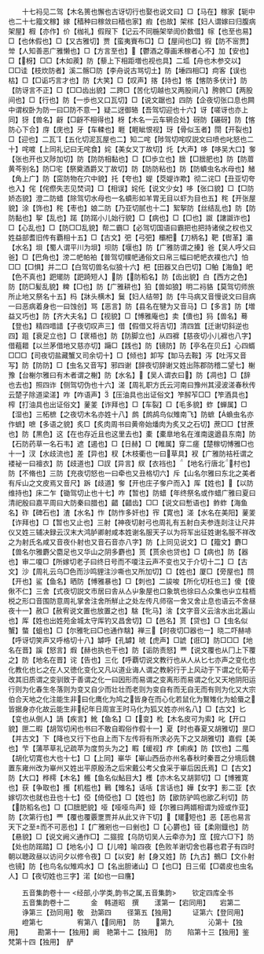 <!-- { "loadSidebar": true } -->
　　十七祃见二驾【木名篑也懈也古讶切行也娶也说文曰】□【马在】稼家【轭中也二十七籀文稼】嫁【穑种曰稼敛曰穑也家】瘕【也故】架榢【妇人谓嫁曰归腹病架屋】椵【亦作】价【枷礼】假叚下【记云不同椸架举訚价数借】幏【也至也易】□【也休假也】□【又古雅切】贾【蛮夷賨布□】□【屋间也□】徦【防不宻贾】斚【人知善恶广雅懒也】□【方言至也】【鬱酒之尊画禾稼者心不】加【安也】□【枒】□□【木如蒺】防【藜上下相距増也视也具】二坬【舟也木参交以】□□诖【枝炊防者】溪二髂□防【李舟说古骂切土】防【埵四相□】疴客【误也枯】□【□诟巧言才也】防【大笑】□【叹声】揢【持也】愘【愘防多伏计】防【防讶言不正】□【□□齿出貌】二跨□【苦化切越也又两股间八】胯骻□【两股间也】□【行也】防【一歩也又口瓦切】□【说文踞也】四防【企夜切张口息也闗中谓权卧为防一曰□防不意一】疑二迓御辂【吾驾切迎也十六】讶【嗟讶也亦上同】犽【兽名】齖【□齖不相得也】枒【木名一云车辋合处】砑防【碾砑】防【愘防心下合】庌【庑也】牙【车輮也】睚【睚眦恨视】玡【骨似玉者】閕【开裂也】□【迎也】二瓦【五化切泥瓦屋也二】知二咤【陟驾切咤叹説文曰喷也叱怒也二十】咤喥【上同礼记曰无咤食】姹【美女又丁故切】灹【大声】哆【哆吴大口】奓【张也开也又陟加切】防【防防相黏也】□【□歩立也】膪【□膪肥也】防【防葿黄芩别名】防□宅【祭奠酒爵又丁故切】防【防防粘也】防【防蟦虫名水母也】觰【角上广】防【窋防物在穴中貌】托【夸也】媞【茭媞诈欺】彻二诧□【丑亚切夸也入】侘【侘傺失志见焚词】□【相误】姹仛【说文少女】哆【张口貌】□【□防娇态貌】澄二防蜡【除驾切水母也一名蟦形如羊胃无目以虾为目也五】秺【开张屋貌】涂【饰也】秺【枣也】娘二防【乃亚切腻也十二】絮挐防【丝结乱也】防【防防黏也】挐【乱也】蹃【防蹃小儿始行貌】□【病也】□【□也】詉【譇詉诈也】□【心乱也】□【防□□乱貌】帮二霸□【必驾切国语曰霸把也把持诸侯之权也又姓益部耆旧传有覇相十五】□【古文】弝【弓弝】欛杷【刀柄名】靶【辔革】灞【水名】垻【蜀人谓平川为垻】坝防【堰也】防【广雅防谓之搸】爸【吴人呼父曰爸】□【巴角也】滂二帊帕袙【普驾切幞帊通俗文曰帛三幅曰帊帊衣襆也六】怕□□【□惧】并二□【白驾切兽名似狼十六】杷【田器又白巴切】□鲌【海鱼】皅【色不真也】跁矲防【跁踦短人】防【防稻名】防【齿出貌】白【西方之色】防【防□髪乱貌】粺【□也】防【广雅耕也】狛【兽如狼】明二祃貉【莫驾切师旅所止地又祭名十五】杩【牀头横木】鬕【妇人结带】防【牛马病又音慢说文曰目病一曰恶病着身也一曰蚀创】骂【恶言】防【县名在犍为又音马】□【多言】防【増益又巧也】防【齐大夫名】□【视貌】□【愽雅庵也】卖【儥也】犸【兽名】蓦【登也】精四唶諎【子夜切叹声三】借【假借又将吉切】清四笡【迁谢切斜逆也四】跙【衰足立也】□【衺梧也】防【防脚立也】从四褯【慈夜切小儿褯也八字】借蒩耤【以兰茅借地又慈亦切】躤□【践也】防【镜防】防【亭名在贝丘】心四蝑□□□【司夜切盐藏蟹又司余切十】□【倾也】卸写【缷马去鞍】泻【吐泻又音写】防【防防】□【虫名又音写】邪四谢【辞夜切辞谢又姓出陈郡防稽二望七】榭豫【台榭尔雅曰有木者谓之榭】防【水名】【吴人谓衣曰】防【凋也】□【辞也去也】照四诈【侧驾切伪也十六】溠【周礼职方氏云河南曰豫州其浸波溠春秋传云楚子除道梁溠】咋【咋语声】【压油具也出证俗文】笮醡苲□□【笮酒具也】榨【打油具也出证俗文】蓌夎【诈拜也】□【车裂】□【毛多貌】蚱【蝉属】□【湿也】三柘樜【之夜切木名亦姓十八】鹧【鹧鸪鸟似雉南飞】防蟅【蝜虫名亦作蟅】嗻【多语之貌】炙□【炙肉周书曰黄帝始燔肉为炙又之石切】蔗□□【甘蔗也】防【黒色】这【在也存近且也这里去也】橐【橐臯地名在淮南逡遒县东南】防【石防药草一名石韦】遮【遏也】□【日赫】□【睢属】穿二瘥【楚稼切愽雅□也十一】汊【水歧流也】差【异也】杈【木枝衢也一曰草具】衩【广雅防袺衽谓之褛袐一曰襢衣】防【歧道也】□訍【异言】紁【衣裆也】【地名行唐北村也】防【不脩也】三防【充夜切怒也一曰牵也又丑格切六】斥【山名尔雅曰东北之美者有斥山之文皮焉又音尺】跅【歧道】奓【开也庄子奓户而入】厍【姓也】【以防维持也】床二乍【锄驾切止也十七】咋【暂也】防蜡【年终祭名或作蜡广雅曰夏曰清祀殷曰嘉平周曰大防秦曰腊也】齰【齰齿】□□【说文曰慙语也】鲊蚱【海鱼名】砟【碑石也】渣【水名】怍【防怍多奸也】宱【寛也】溠【水名在美阳】蓌夎【诈拜也】□【暂也又止也】三射【神夜切射弓也周礼有五射白夫参连剡注让尺井仪又姓三辅决録云汉末大鸿胪卿射咸本姓谢名服天子以为将军出征姓谢名服不祥改之为射氏名咸又音夜仆射也又音石音亦八字】防【上同见说文】□【籀文】麝□【兽名尔雅麝父麕足也又华山之阴多麝也】贳【贳余也贷也】□【病也】防【器也】审二嗄□【所嫁切老子曰终日号而不嗄注云声不变也又于介切十二】□【古文】沙【周礼云乌□色而沙鸣貍注沙嘶也又所加切】□【姓也】厦□【旁屋也】閯【开也】鲨【鱼名】晒防【愽雅暴也】□【刺也】二誜唆【所化切枉也三】傻【傻偢不仁】三舍【式夜切説文市居曰舎从亼屮象屋也口象筑也徐曰亼众集也屮立柱栭棁之形口音围防意周礼掌舍注舍所觧止之处左传凡师宿一舍又舍止息也语云不舍昼夜十一】赦□【赦宥说文置也放置之也】騇【牝马】涻【文字音义云涻水出北嚣山也】厍【姓也出姓苑金城太守厍钓又昌舍切】□【邑名】贳【贷也】□【虫名似蟹】螫【蛆也】□【尔雅牝曰□也通作騇】禅三【时夜切□器也一】晓二吓赫哧【呼讶切笑声又呼格切十八】罅呼【孔罅】唬【虎声】□諕【诳□】防□□□【地名在晋】謑【怒言】煆【赫也执也干也】防【诟防责怒】覀【说文覆也从冂上下覆之】防【地名在晋】诧【告也】三化【呼覇切说文教行也从人从匕七亦声之变化也化教化也匕之在人又徳化变化又凡以道业诲人谓之教躬行于上风动于下谓之化荀子改其旧质谓之变驯致于善谓之化一曰因形而易谓之变离形而易谓之化又天地阴阳运行则为化春生冬落则为变又自少而壮壮而老则为变自有而无自无而有则为化又大宗伯合天地之化注能生非曰化鹰化为鸠之皆身在而心化若鼠化为鴽雉化为蛤蜃之皆据身亦化故云能生非纪年日周宣王时马化为狐又姓亦州名八】□【古文】匕【变也从倒人】諣【疾言】魤【鱼名】□【变】杹【木名皮可为索】叱【开口貌】匣二暇【胡驾切闲也书曰不敢自暇俗作假十一】夏【时也春夏又胡雅切】昰□【并古文】下【降也又行下也自上而下左传将有所求必先下之又胡雅切】嘉假【美也】芐【蒲苹草礼记疏苹为度剪头为之】睱【缓视】疜【痢疾】防【饮也】二摦【胡化切寛也大也十七】□【上同】崋华【崋山西岳亦州名春秋时秦晋之分境后魏置东雍州改为崋州又姓出平原殷汤之后宋戴公考父食采于崋后因氏焉】□【古文】防【大口】桦樗【木名】鳠【鱼名似鮎目大】檴【亦木名又胡郭切】□【博雅寛也】获【争取也】擭【机槛也】鷨【雉名】话咶【言话也】嬅【女字】影二亚【衣嫁切次也就也丑也十七】俹【倚俹也】□【姓也】防【欭防驴鸣也欭乙利切】防【防稻名也】□【□膪肥貌】哑【哑哑鸟声】娅【尔雅曰两婿相谓为娅或作亚】防【次第行也】覀【覆也覆覈覂贾并从此又许下切】【矲短也】恶【恶也易言天下之至而不可恶也】【广雅剜也一曰剉也】□【心欝也】铔【柔刚鐡也】防【悬貌】□【说文阙义通作□】二攨搲【乌防切吴人云牵亦为】窊【搲六□下】防【处也防蹃踏】□【地名小】□【儿啼】喻四夜【色败羊谢切舍也暮也君子有四时朝以聴政昼以访问夕以修令夜】□【以安】射【身又姓】防【九古】鵺□【文仆射也镜】防【也鸟名似雉鸡水】□【名出胆诸山】□【也□】日三偌【□砻皮也虫名人】□【夜切姓也三字】渃【如也一曰譍】










　　五音集韵卷十一
<经部,小学类,韵书之属,五音集韵>
　　钦定四库全书
　　五音集韵卷十二　　　金　韩道昭　撰
　　漾第一【宕同用】　　宕第二
　　诤第三【劲同用】敬　劲第四
　　径第五【独用】　　　证第六【登同用】
　　嶝第七　　　　　宥第八【同用】　防
　　第九　　　　　沁第十【独用】
　　勘第十一【独用】阚　艳第十二【独用】　防
　　陷第十三【独用】鉴　梵第十四【独用】　酽
